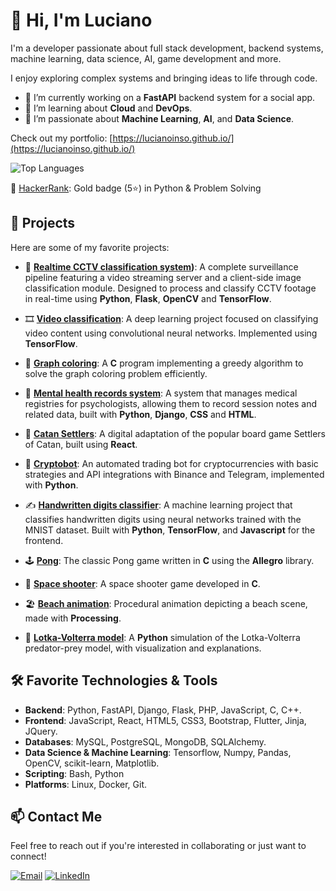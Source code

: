 <!--
**lucianoinso/lucianoinso** is a ✨ _special_ ✨ repository because its `README.md` (this file) appears on your GitHub profile.

Here are some ideas to get you started:

- 🔭 I’m currently working on ...
- 🌱 I’m currently learning ...
- 👯 I’m looking to collaborate on ...
- 🤔 I’m looking for help with ...
- 💬 Ask me about ...
- 📫 How to reach me: ...
- 😄 Pronouns: ...
- ⚡ Fun fact: ...
-->

# 👋 Hi, I'm Luciano

I'm a developer passionate about full stack development, backend systems, machine learning, data science, AI, game development and more.

I enjoy exploring complex systems and bringing ideas to life through code.

- 🔭 I’m currently working on a **FastAPI** backend system for a social app.
- 🌱 I’m learning about **Cloud** and **DevOps**.
- 🤖 I’m passionate about **Machine Learning**, **AI**, and **Data Science**.

Check out my portfolio: [https://lucianoinso.github.io/](https://lucianoinso.github.io/)

![Top Languages](https://github-readme-stats.vercel.app/api/top-langs/?username=lucianoinso&layout=compact&theme=github_light)

🏅 [HackerRank](https://www.hackerrank.com/lucianoinso): Gold badge (5⭐) in Python & Problem Solving


## 🚀 Projects

Here are some of my favorite projects:

- 🎥 **[Realtime CCTV classification system](https://github.com/lucianoinso/realtime-cctv-classifier))**: A complete surveillance pipeline featuring a video streaming server and a client-side image classification module. Designed to process and classify CCTV footage in real-time using **Python**, **Flask**, **OpenCV** and **TensorFlow**.

- 🎞️ **[Video classification](https://github.com/lucianoinso/video-classification)**: A deep learning project focused on classifying video content using convolutional neural networks. Implemented using **TensorFlow**.

- 🔢 **[Graph coloring](https://github.com/lucianoinso/GraphColoring)**: A **C** program implementing a greedy algorithm to solve the graph coloring problem efficiently.

- 📝 **[Mental health records system](https://github.com/lucianoinso/horalibrepublic)**: A system that manages medical registries for psychologists, allowing them to record session notes and related data, built with **Python**, **Django**, **CSS** and **HTML**.

- 🎲 **[Catan Settlers](https://github.com/lucianoinso/catan-settlers)**: A digital adaptation of the popular board game Settlers of Catan, built using **React**.

- 🤖 **[Cryptobot](https://github.com/lucianoinso/cryptobot)**: An automated trading bot for cryptocurrencies with basic strategies and API integrations with Binance and Telegram, implemented with **Python**.

- ✍️ **[Handwritten digits classifier](https://github.com/lucianoinso/mnist-digit-classifier)**: A machine learning project that classifies handwritten digits using neural networks trained with the MNIST dataset. Built with **Python**, **TensorFlow**, and **Javascript** for the frontend.

- 🕹️ **[Pong](https://github.com/lucianoinso/pong)**: The classic Pong game written in **C** using the **Allegro** library.

- 🚀 **[Space shooter](https://github.com/lucianoinso/spaceshooter)**: A space shooter game developed in **C**.

- 🏖️ **[Beach animation](https://github.com/lucianoinso/beach_animation)**: Procedural animation depicting a beach scene, made with **Processing**.

- 🧬 **[Lotka-Volterra model](https://github.com/lucianoinso/LotkaVolterraPy)**: A **Python** simulation of the Lotka-Volterra predator-prey model, with visualization and explanations.


## 🛠️ Favorite Technologies & Tools

- **Backend**: Python, FastAPI, Django, Flask, PHP, JavaScript, C, C++.
- **Frontend**: JavaScript, React, HTML5, CSS3, Bootstrap, Flutter, Jinja, JQuery.
- **Databases**: MySQL, PostgreSQL, MongoDB, SQLAlchemy.
- **Data Science & Machine Learning**: Tensorflow, Numpy, Pandas, OpenCV, scikit-learn, Matplotlib.
- **Scripting**: Bash, Python
- **Platforms**: Linux, Docker, Git.

## 📫 Contact Me

Feel free to reach out if you're interested in collaborating or just want to connect!

[![Email](https://img.shields.io/badge/Email-D14836?logo=gmail&logoColor=white&style=flat-square)](mailto:lucianoinso@gmail.com) [![LinkedIn](https://img.shields.io/badge/LinkedIn-blue?logo=linkedin&style=flat-square)](https://www.linkedin.com/in/luc-rodriguez/)


